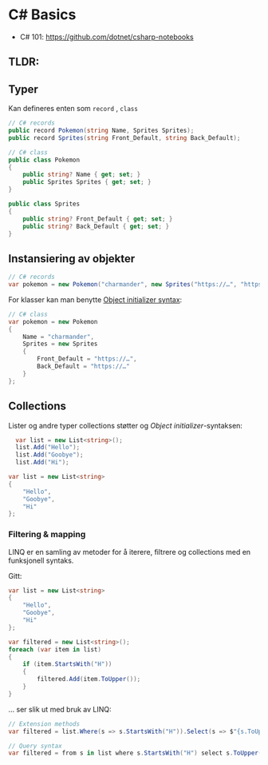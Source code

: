 # C# Basics

- C# 101: https://github.com/dotnet/csharp-notebooks


## TLDR:

## Typer

Kan defineres enten som `record` , `class`

```csharp
// C# records
public record Pokemon(string Name, Sprites Sprites);
public record Sprites(string Front_Default, string Back_Default);
```

```csharp
// C# class
public class Pokemon
{
    public string? Name { get; set; }
    public Sprites Sprites { get; set; }
}

public class Sprites
{
    public string? Front_Default { get; set; }
    public string? Back_Default { get; set; }
}
```

## Instansiering av objekter

```csharp
// C# records
var pokemon = new Pokemon("charmander", new Sprites("https://…", "https://…"));
```

For klasser kan man benytte [Object initializer syntax](https://learn.microsoft.com/en-us/dotnet/csharp/programming-guide/classes-and-structs/object-and-collection-initializers):

```csharp
// C# class
var pokemon = new Pokemon
{
    Name = "charmander",
    Sprites = new Sprites
    {
        Front_Default = "https://…",
        Back_Default = "https://…"
    }
};
```

## Collections

Lister og andre typer collections støtter og _Object initializer_-syntaksen:

```csharp
  var list = new List<string>();
  list.Add("Hello");
  list.Add("Goobye");
  list.Add("Hi");
```

```csharp
var list = new List<string>
{
    "Hello",
    "Goobye",
    "Hi"
};
```

### Filtering & mapping

LINQ er en samling av metoder for å iterere, filtrere og collections med en funksjonell syntaks.

Gitt:

```csharp
var list = new List<string>
{
    "Hello",
    "Goobye",
    "Hi"
};
```

```csharp
var filtered = new List<string>();
foreach (var item in list)
{
    if (item.StartsWith("H"))
    {
        filtered.Add(item.ToUpper());
    }
}
```

… ser slik ut med bruk av LINQ:

```csharp
// Extension methods
var filtered = list.Where(s => s.StartsWith("H")).Select(s => $"{s.ToUpper()}");

// Query syntax
var filtered = from s in list where s.StartsWith("H") select s.ToUpper();
```
